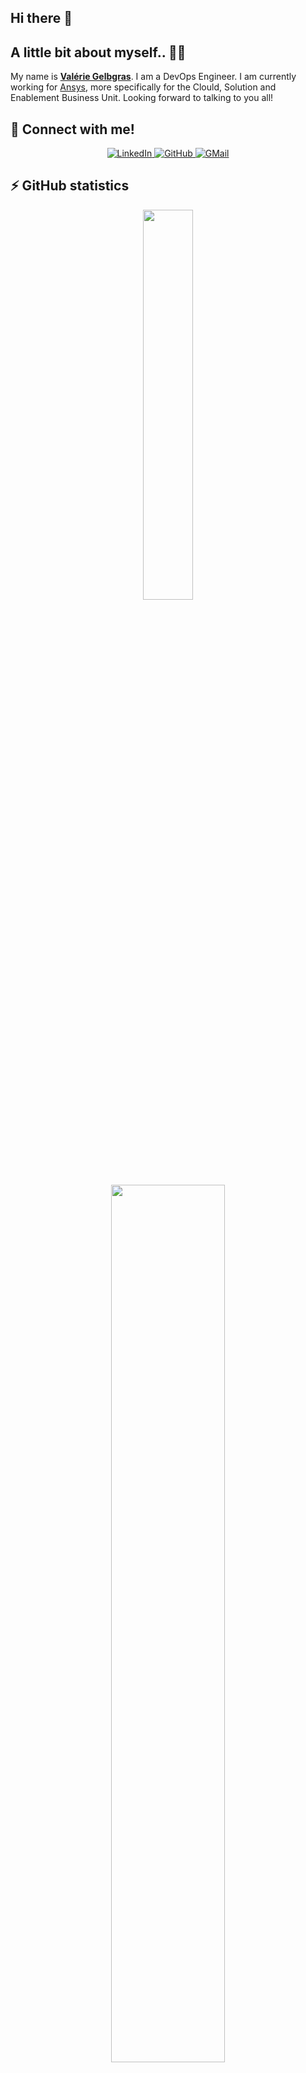 ## Hi there 👋

<!--
**valerie-gelbgras/valerie-gelbgras** is a ✨ _special_ ✨ repository because its `README.md` (this file) appears on your GitHub profile.

Here are some ideas to get you started:

- 🔭 I’m currently working on ...
- 🌱 I’m currently learning ...
- 👯 I’m looking to collaborate on ...
- 🤔 I’m looking for help with ...
- 💬 Ask me about ...
- 📫 How to reach me: ...
- 😄 Pronouns: ...
- ⚡ Fun fact: ...
-->

## A little bit about myself.. 👋😁

My name is [**Valérie Gelbgras**](https://www.linkedin.com/in/valeriegelbgras/). I am a DevOps Engineer. I am currently working for [Ansys](https://www.ansys.com/), more specifically for the Clould, Solution and Enablement Business Unit.
Looking forward to talking to you all!

## :handshake: Connect with me!

<div align=center>
  <a href="https://www.linkedin.com/in/valeriegelbgras/">
    <img src="https://img.shields.io/badge/LinkedIn-0077B5?style=for-the-badge&logo=linkedin&logoColor=white" title="LinkedIn"/>
  </a>
  <a href="https://github.com/vgelbgras">
  <img src="https://img.shields.io/badge/GitHub-100000?style=for-the-badge&logo=github&logoColor=white" title="GitHub"/>
  </a>
  <a href="mailto:valerie.gelbgras@ansys.com">
    <img src="https://img.shields.io/badge/Gmail-D14836?style=for-the-badge&logo=gmail&logoColor=white" title="GMail"/>
  </a>
</div>

## ⚡ GitHub statistics

<div align=center>
   <img align=center width="40%" src="https://github-readme-stats.vercel.app/api/top-langs/?username=vgelbgras&layout=donut-vertical"/>
  <img align=center width="60%" src="https://github-readme-stats.vercel.app/api?username=vgelbgras&count_private=true&show_icons=true&theme=react&border_color=61dafb&hide_border=true"/>
  <br/>
  <img align=center width="60%" src="https://github-readme-streak-stats.herokuapp.com/?user=vgelbgrasa&theme=react&border=61dafb&hide_border=true" alt="zumrudu-anka" />
  <br/>
  <br/>
<!--   <img align=center src="https://github-readme-activity-graph.cyclic.app/graph?username=vgelbgras&count_private=true&theme=react-dark&bg_color=20232a&hide_border=true" width="100%"/> -->
  <img align=center src="https://github-readme-activity-graph.vercel.app/graph?username=vgelbgras&count_private=true&theme=react-dark&bg_color=20232a&hide_border=true" width="100%"/>
</div>
